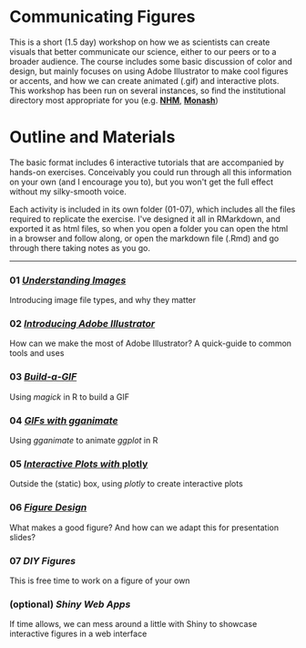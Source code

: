 # Communicating Figures
This is a short (1.5 day) workshop on how we as scientists can create visuals that better communicate our science, either to our peers or to a broader audience. The course includes some basic discussion of color and design, but mainly focuses on using Adobe Illustrator to make cool figures or accents, and how we can create animated (.gif) and interactive plots. This workshop has been run on several instances, so find the institutional directory most appropriate for you (e.g. [**NHM**](https://github.com/IanGBrennan/CommunicatingFigures/tree/master/NHM), [**Monash**](https://github.com/IanGBrennan/CommunicatingFigures/tree/master/Chapple_Lab))

# Outline and Materials
The basic format includes 6 interactive tutorials that are accompanied by hands-on exercises. Conceivably you could run through all this information on your own (and I encourage you to), but you won't get the full effect without my silky-smooth voice. 

Each activity is included in its own folder (01-07), which includes all the files required to replicate the exercise. I've designed it all in RMarkdown, and exported it as html files, so when you open a folder you can open the html in a browser and follow along, or open the markdown file (.Rmd) and go through there taking notes as you go. 

---

### 01 [*Understanding Images*](https://github.com/IanGBrennan/CommunicatingFigures/tree/master/01_Understanding_Images)
Introducing image file types, and why they matter

### 02 [*Introducing Adobe Illustrator*](https://github.com/IanGBrennan/CommunicatingFigures/tree/master/02_Adobe_Illustrator)
How can we make the most of Adobe Illustrator? A quick-guide to common tools and uses

### 03 [*Build-a-GIF*](https://github.com/IanGBrennan/CommunicatingFigures/tree/master/03_Build_GIF)
Using *magick* in R to build a GIF

### 04 [*GIFs with gganimate*](https://github.com/IanGBrennan/CommunicatingFigures/tree/master/04_gganimate)
Using *gganimate* to animate *ggplot* in R

### 05 [*Interactive Plots with* plotly](https://github.com/IanGBrennan/CommunicatingFigures/tree/master/05_Plotly)
Outside the (static) box, using *plotly* to create interactive plots

### 06 [*Figure Design*](https://github.com/IanGBrennan/CommunicatingFigures/tree/master/06_Figure_Design)
What makes a good figure? And how can we adapt this for presentation slides?

### 07 *DIY Figures*
This is free time to work on a figure of your own

### (optional) *Shiny Web Apps*
If time allows, we can mess around a little with Shiny to showcase interactive figures in a web interface
